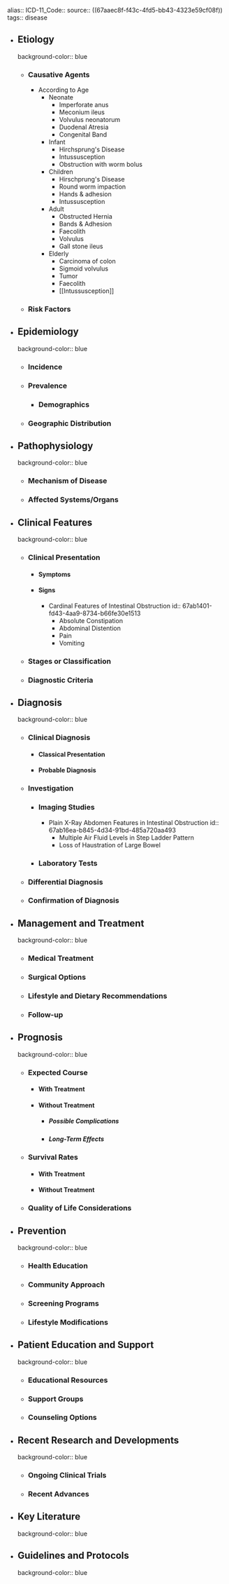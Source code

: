 alias::
ICD-11_Code::
source:: ((67aaec8f-f43c-4fd5-bb43-4323e59cf08f))
tags:: disease

- ## Etiology
  background-color:: blue
	- ### Causative Agents
		- According to Age
			- Neonate
				- Imperforate anus
				- Meconium ileus
				- Volvulus neonatorum
				- Duodenal Atresia
				- Congenital Band
			- Infant
				- Hirchsprung's Disease
				- Intussusception
				- Obstruction with worm bolus
			- Children
				- Hirschprung's Disease
				- Round worm impaction
				- Hands & adhesion
				- Intussusception
			- Adult
				- Obstructed Hernia
				- Bands & Adhesion
				- Faecolith
				- Volvulus
				- Gall stone ileus
			- Elderly
				- Carcinoma of colon
				- Sigmoid volvulus
				- Tumor
				- Faecolith
				- [[Intussusception]]
	- ### Risk Factors
- ## Epidemiology
  background-color:: blue
	- ### Incidence
	- ### Prevalence
		- ### Demographics
	- ### Geographic Distribution
- ## Pathophysiology
  background-color:: blue
	- ### Mechanism of Disease
	- ### Affected Systems/Organs
- ## Clinical Features
  background-color:: blue
	- ### Clinical Presentation
		- #### Symptoms
		- #### Signs
			- Cardinal Features of Intestinal Obstruction
			  id:: 67ab1401-fd43-4aa9-8734-b66fe30e1513
				- Absolute Constipation
				- Abdominal Distention
				- Pain
				- Vomiting
	- ### Stages or Classification
	- ### Diagnostic Criteria
- ## Diagnosis
  background-color:: blue
	- ### Clinical Diagnosis
		- #### Classical Presentation
		- #### Probable Diagnosis
	- ### Investigation
		- ### Imaging Studies
			- Plain X-Ray Abdomen Features in Intestinal Obstruction
			  id:: 67ab16ea-b845-4d34-91bd-485a720aa493
				- Multiple Air Fluid Levels in Step Ladder Pattern
				- Loss of Haustration of Large Bowel
		- ### Laboratory Tests
	- ### Differential Diagnosis
	- ### Confirmation of Diagnosis
- ## Management and Treatment
  background-color:: blue
	- ### Medical Treatment
	- ### Surgical Options
	- ### Lifestyle and Dietary Recommendations
	- ### Follow-up
- ## Prognosis
  background-color:: blue
	- ### Expected Course
		- #### With Treatment
		- #### Without Treatment
			- ##### Possible Complications
			- ##### Long-Term Effects
	- ### Survival Rates
		- #### With Treatment
		- #### Without Treatment
	- ### Quality of Life Considerations
- ## Prevention
  background-color:: blue
	- ### Health Education
	- ### Community Approach
	- ### Screening Programs
	- ### Lifestyle Modifications
- ## Patient Education and Support
  background-color:: blue
	- ### Educational Resources
	- ### Support Groups
	- ### Counseling Options
- ## Recent Research and Developments
  background-color:: blue
	- ### Ongoing Clinical Trials
	- ### Recent Advances
- ## Key Literature
  background-color:: blue
- ## Guidelines and Protocols
  background-color:: blue